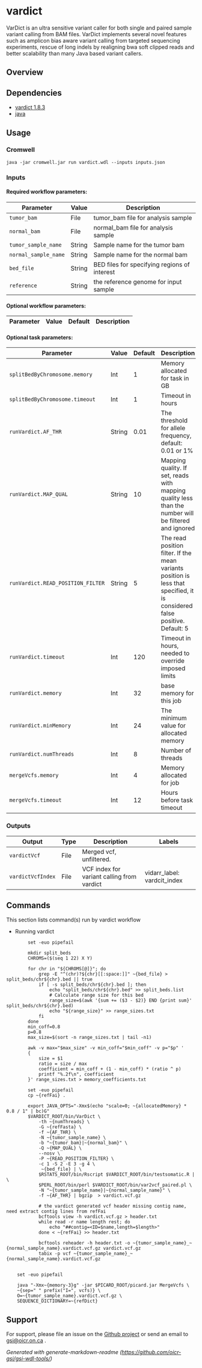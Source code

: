 # vardict

VarDict is an ultra sensitive variant caller for both single and paired sample variant calling from BAM files. VarDict implements several novel features such as amplicon bias aware variant calling from targeted sequencing experiments, rescue of long indels by realigning bwa soft clipped reads and better scalability than many Java based variant callers.

## Overview

## Dependencies

* [vardict 1.8.3](https://github.com/pachterlab/vardict)
* [java](https://www.java.com/en/)


## Usage

### Cromwell
```
java -jar cromwell.jar run vardict.wdl --inputs inputs.json
```

### Inputs

#### Required workflow parameters:
Parameter|Value|Description
---|---|---
`tumor_bam`|File|tumor_bam file for analysis sample
`normal_bam`|File|normal_bam file for analysis sample
`tumor_sample_name`|String|Sample name for the tumor bam
`normal_sample_name`|String|Sample name for the normal bam
`bed_file`|String|BED files for specifying regions of interest
`reference`|String|the reference genome for input sample


#### Optional workflow parameters:
Parameter|Value|Default|Description
---|---|---|---


#### Optional task parameters:
Parameter|Value|Default|Description
---|---|---|---
`splitBedByChromosome.memory`|Int|1|Memory allocated for task in GB
`splitBedByChromosome.timeout`|Int|1|Timeout in hours
`runVardict.AF_THR`|String|0.01|The threshold for allele frequency, default: 0.01 or 1%
`runVardict.MAP_QUAL`|String|10| Mapping quality. If set, reads with mapping quality less than the number will be filtered and ignored
`runVardict.READ_POSITION_FILTER`|String|5|The read position filter. If the mean variants position is less that specified, it is considered false positive. Default: 5
`runVardict.timeout`|Int|120|Timeout in hours, needed to override imposed limits
`runVardict.memory`|Int|32|base memory for this job
`runVardict.minMemory`|Int|24|The minimum value for allocated memory
`runVardict.numThreads`|Int|8|Number of threads
`mergeVcfs.memory`|Int|4|Memory allocated for job
`mergeVcfs.timeout`|Int|12|Hours before task timeout


### Outputs

Output | Type | Description | Labels
---|---|---|---
`vardictVcf`|File|Merged vcf, unfiltered.|
`vardictVcfIndex`|File|VCF index for variant calling from vardict|vidarr_label: vardcit_index

## Commands
This section lists command(s) run by vardict workflow

* Running vardict

```
        set -euo pipefail
        
        mkdir split_beds
        CHROMS=($(seq 1 22) X Y)
        
        for chr in "${CHROMS[@]}"; do
            grep -E "^(chr)?${chr}[[:space:]]" ~{bed_file} > split_beds/chr${chr}.bed || true
            if [ -s split_beds/chr${chr}.bed ]; then
                echo "split_beds/chr${chr}.bed" >> split_beds.list
                # Calculate range size for this bed
                range_size=$(awk '{sum += ($3 - $2)} END {print sum}' split_beds/chr${chr}.bed)
                echo "${range_size}" >> range_sizes.txt
            fi
        done
        min_coff=0.8
        p=0.8
        max_size=$(sort -n range_sizes.txt | tail -n1)

        awk -v max="$max_size" -v min_coff="$min_coff" -v p="$p" '
        {
            size = $1
            ratio = size / max
            coefficient = min_coff + (1 - min_coff) * (ratio ^ p)
            printf "%.2f\n", coefficient
        }' range_sizes.txt > memory_coefficients.txt
```
```
        set -euo pipefail
        cp ~{refFai} .
        
        export JAVA_OPTS="-Xmx$(echo "scale=0; ~{allocatedMemory} * 0.8 / 1" | bc)G"
        $VARDICT_ROOT/bin/VarDict \
            -th ~{numThreads} \
            -G ~{refFasta} \
            -f ~{AF_THR} \
            -N ~{tumor_sample_name} \
            -b "~{tumor_bam}|~{normal_bam}" \
            -Q ~{MAP_QUAL} \
            --nosv \
            -P ~{READ_POSITION_FILTER} \
            -c 1 -S 2 -E 3 -g 4 \
             ~{bed_file} | \
            $RSTATS_ROOT/bin/Rscript $VARDICT_ROOT/bin/testsomatic.R | \
            $PERL_ROOT/bin/perl $VARDICT_ROOT/bin/var2vcf_paired.pl \
            -N "~{tumor_sample_name}|~{normal_sample_name}" \
            -f ~{AF_THR} | bgzip  > vardict.vcf.gz

            # the vardict generated vcf header missing contig name, need extract contig lines from refFai
            bcftools view -h vardict.vcf.gz > header.txt     
            while read -r name length rest; do 
                echo "##contig=<ID=$name,length=$length>" 
            done < ~{refFai} >> header.txt

            bcftools reheader -h header.txt -o ~{tumor_sample_name}_~{normal_sample_name}.vardict.vcf.gz vardict.vcf.gz
            tabix -p vcf ~{tumor_sample_name}_~{normal_sample_name}.vardict.vcf.gz
            
```
```
    set -euo pipefail

    java "-Xmx~{memory-3}g" -jar $PICARD_ROOT/picard.jar MergeVcfs \
    ~{sep=" " prefix("I=", vcfs)} \
    O=~{tumor_sample_name}.vardict.vcf.gz \
    SEQUENCE_DICTIONARY=~{refDict}
```

## Support

For support, please file an issue on the [Github project](https://github.com/oicr-gsi) or send an email to gsi@oicr.on.ca .

_Generated with generate-markdown-readme (https://github.com/oicr-gsi/gsi-wdl-tools/)_
